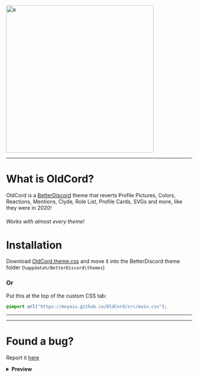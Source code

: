 <img src="https://cdn.discordapp.com/attachments/852275565654442006/881814040874221578/image1.jpg" alt="a" style="border-radius: 3px" height="400" >

---

# What is OldCord?

OldCord is a [BetterDiscord](https://betterdiscord.app " ") theme that reverts Profile Pictures, Colors, Reactions, Mentions, Clyde, Role List, Profile Cards, SVGs and more, like they were in 2020!

###### _Works with almost every theme!_

# Installation

Download [OldCord.theme.css](https://github.com/moyaiu/OldCord/blob/main/OldCord.theme.css " ") and move it into the BetterDiscord theme folder (`%appdata%/BetterDiscord\themes`)

### Or

Put this at the top of the custom CSS tab:

```css
@import url("https://moyaiu.github.io/OldCord/src/main.css");
```

---

---

# Found a bug?

Report it [here](https://github.com/moyaiu/OldCord/issues/new/choose)

<details>
<summary><strong>Preview</strong></summary>

# Preview

### Profile Card

<img src="https://cdn.discordapp.com/attachments/827938615958831134/891988529792577536/unknown.png" alt="a" style="border-radius: 3px" >

#### With custom status

<img src="https://cdn.discordapp.com/attachments/827938615958831134/891988944978313246/unknown.png">

_Note: only color banners are invisible_

### Profile Info

<img src="https://cdn.discordapp.com/attachments/827938615958831134/881480343255937024/unknown.png" alt="a" style="border-radius: 3px" >

### Home and Wordmark

<img src="https://cdn.discordapp.com/attachments/827938615958831134/881480610663772160/unknown.png" alt="a" style="border-radius: 3px" >

### Reactions and Pings

<img src="https://cdn.discordapp.com/attachments/827938615958831134/891988048508756009/unknown.png" alt="a" style="border-radius: 3px" >

### Blurple Buttons

<img src="https://cdn.discordapp.com/attachments/827938615958831134/881481868787216424/unknown.png" alt="a" style="border-radius: 3px" >

### On Switch

<img src="https://cdn.discordapp.com/attachments/827938615958831134/881482227802841138/unknown.png" alt="a" style="border-radius: 3px" >

</details>

